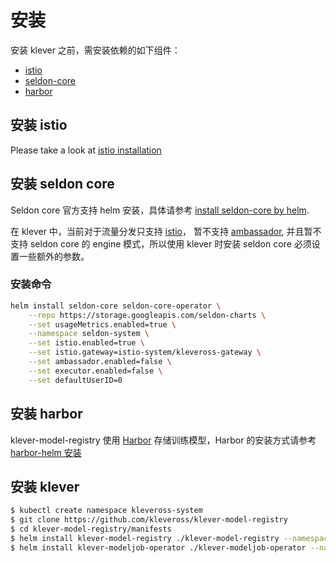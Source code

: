 # 安装

安装 klever 之前，需安装依赖的如下组件：
* [istio](https://github.com/istio/istio)
* [seldon-core](https://github.com/SeldonIO/seldon-core)
* [harbor](https://github.com/goharbor/harbor)

## 安装 istio
Please take a look at [istio installation](https://istio.io/latest/zh/docs/setup/)

## 安装 seldon core
Seldon core 官方支持 helm 安装，具体请参考 [install seldon-core by helm](https://github.com/SeldonIO/seldon-core/tree/master/helm-charts).

在 klever 中，当前对于流量分发只支持 [istio](https://github.com/istio/istio)， 暂不支持 [ambassador](https://github.com/datawire/ambassador), 并且暂不支持 seldon core 的 engine 模式，所以使用 klever 时安装 seldon core 必须设置一些额外的参数。

### 安装命令
```bash
helm install seldon-core seldon-core-operator \
    --repo https://storage.googleapis.com/seldon-charts \
    --set usageMetrics.enabled=true \
    --namespace seldon-system \
    --set istio.enabled=true \
    --set istio.gateway=istio-system/kleveross-gateway \
    --set ambassador.enabled=false \
    --set executor.enabled=false \
    --set defaultUserID=0
```

## 安装 harbor
klever-model-registry 使用 [Harbor](https://github.com/goharbor/harbor) 存储训练模型，Harbor 的安装方式请参考 [harbor-helm 安装](https://github.com/goharbor/harbor-helm)

## 安装 klever
```bash
$ kubectl create namespace kleveross-system
$ git clone https://github.com/kleveross/klever-model-registry
$ cd klever-model-registry/manifests
$ helm install klever-model-registry ./klever-model-registry --namespace=kleveross-system --set ormb.domain={harbor address} --set model.externalAddress={model-registry-external-address}
$ helm install klever-modeljob-operator ./klever-modeljob-operator --namespace=kleveross-system --set ormb.domain={harbor address} --set model.externalAddress={model-registry-external-address}
```

